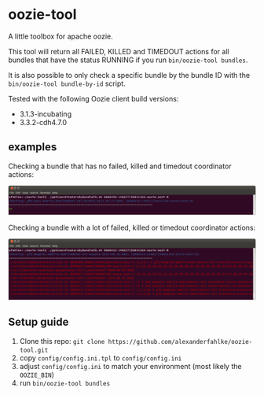 oozie-tool
==========

A little toolbox for apache oozie.

This tool will return all FAILED, KILLED and TIMEDOUT actions for all bundles that have the status RUNNING if you run ```bin/oozie-tool bundles```.

It is also possible to only check a specific bundle by the bundle ID with the ```bin/oozie-tool bundle-by-id``` script.

Tested with the following Oozie client build versions:

- 3.1.3-incubating
- 3.3.2-cdh4.7.0

examples
----
Checking a bundle that has no failed, killed and timedout coordinator actions:

![](https://raw.githubusercontent.com/alexanderfahlke/images/master/github.com/alexanderfahlke/oozie-tool/bundle-with-no-failed-coordinators.png)

Checking a bundle with a lot of failed, killed or timedout coordinator actions:

![](https://raw.githubusercontent.com/alexanderfahlke/images/master/github.com/alexanderfahlke/oozie-tool/bundle-with-failed-coordinators.png)

Setup guide
----

1. Clone this repo: ```git clone https://github.com/alexanderfahlke/oozie-tool.git```
2. copy ```config/config.ini.tpl``` to ```config/config.ini```
3. adjust ```config/config.ini``` to match your environment (most likely the ```OOZIE_BIN```)
4. run ```bin/oozie-tool bundles```
